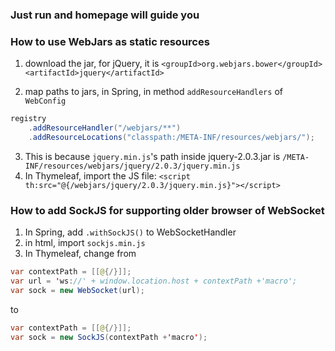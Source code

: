 ### Just run and homepage will guide you

### How to use WebJars as static resources

1. download the jar, for jQuery, it is `<groupId>org.webjars.bower</groupId><artifactId>jquery</artifactId>`

2. map paths to jars, in Spring, in method `addResourceHandlers` of `WebConfig`
```java
registry
	.addResourceHandler("/webjars/**")
	.addResourceLocations("classpath:/META-INF/resources/webjars/");
```

3. This is because `jquery.min.js`'s path inside jquery-2.0.3.jar is `/META-INF/resources/webjars/jquery/2.0.3/jquery.min.js`
4. In Thymeleaf, import the JS file: `<script th:src="@{/webjars/jquery/2.0.3/jquery.min.js}"></script>`

### How to add SockJS for supporting older browser of WebSocket
1. In Spring, add `.withSockJS()` to WebSocketHandler
2. in html, import `sockjs.min.js`
3. In Thymeleaf, change from
```java
var contextPath = [[@{/}]];
var url = 'ws://' + window.location.host + contextPath +'macro';
var sock = new WebSocket(url);
```
to
```java
var contextPath = [[@{/}]];
var sock = new SockJS(contextPath +'macro');
```
